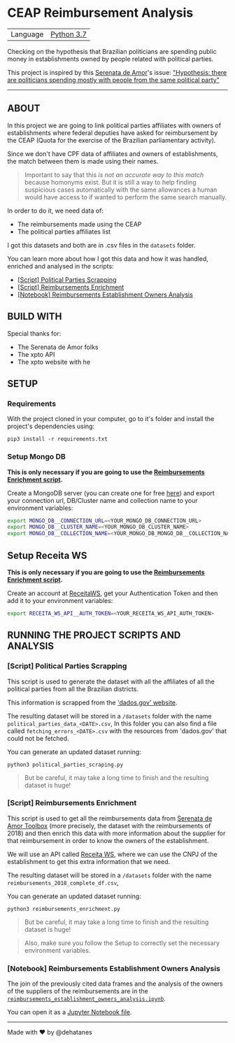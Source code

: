 # CEAP Reimbursement Analysis

|                |                                                            |
| -------------- | ----------------------------------------------------------:|
| Language       | [Python 3.7](https://www.python.org/ "Python's Homepage")  |

Checking on the hypothesis that Brazilian politicians are spending public money in establishments owned by people related with political parties.

This project is inspired by this [Serenata de Amor](https://github.com/okfn-brasil/serenata-de-amor)'s issue: ["Hypothesis: there are politicians spending mostly with people from the same political party"](https://github.com/okfn-brasil/serenata-de-amor/issues/121)

---

## ABOUT
In this project we are going to link political parties affiliates with owners of 
establishments where federal deputies have asked for reimbursement by the CEAP 
(Quota for the exercise of the Brazilian parliamentary activity).

Since we don't have CPF data of affiliates and owners of establishments, the match 
between them is made using their names.

> Important to say that this *is not an accurate way to this match* because homonyms exist.
But it is still a way to help finding suspicious cases automatically with the same 
allowances a human would have access to if wanted to perform the same search manually.

In order to do it, we need data of:
* The reimbursements made using the CEAP
* The political parties affiliates list


I got this datasets and both are in .csv files in the `datasets` folder.

You can learn more about how I got this data and how it was handled, enriched and analysed in the scripts:
* [[Script] Political Parties Scrapping](https://github.com/dehatanes/CEAP-reimbursement-analysis#script-political-parties-scrapping)
* [[Script] Reimbursements Enrichment](https://github.com/dehatanes/CEAP-reimbursement-analysis#script-reimbursements-enrichment)
* [[Notebook] Reimbursements Establishment Owners Analysis](https://github.com/dehatanes/CEAP-reimbursement-analysis#notebook-reimbursements-establishment-owners-analysis)

## BUILD WITH
Special thanks for:
* The Serenata de Amor folks
* The xpto API
* The xpto website with he

## SETUP

### Requirements
With the project cloned in your computer, go to it's folder and install the project's dependencies using:
```
pip3 install -r requirements.txt
``` 

### Setup Mongo DB
**This is only necessary if you are going to use the [Reimbursements Enrichment script](https://github.com/dehatanes/CEAP-reimbursement-analysis#script-reimbursements-enrichment).**

Create a MongoDB server (you can create one for free [here](https://www.mongodb.com/)) and export your
connection url, DB/Cluster name and collection name to your environment variables:

```bash
export MONGO_DB__CONNECTION_URL=<YOUR_MONGO_DB_CONNECTION_URL>
export MONGO_DB__CLUSTER_NAME=<YOUR_MONGO_DB_CLUSTER_NAME>
export MONGO_DB__COLLECTION_NAME=<YOUR_MONGO_DB_MONGO_DB__COLLECTION_NAME>
```

## Setup Receita WS
**This is only necessary if you are going to use the [Reimbursements Enrichment script](https://github.com/dehatanes/CEAP-reimbursement-analysis#script-reimbursements-enrichment).**

Create an account at [ReceitaWS](https://www.receitaws.com.br/), get your Authentication Token and then
add it to your environment variables:

```bash
export RECEITA_WS_API__AUTH_TOKEN=<YOUR_RECEITA_WS_API_AUTH_TOKEN>
```

## RUNNING THE PROJECT SCRIPTS AND ANALYSIS

### [Script] Political Parties Scrapping
This script is used to generate the dataset with all the affiliates of all the political parties
from all the Brazilian districts.

This information is scrapped from the ['dados.gov' website](http://dados.gov.br/dataset/filiados-partidos-politicos).

The resulting dataset will be stored in a `/datasets` folder with the name `political_parties_data_<DATE>.csv`,
In this folder you can also find a file called `fetching_errors_<DATE>.csv`
with the resources from 'dados.gov' that could not be fetched. 

You can generate an updated dataset running:
```
python3 political_parties_scraping.py
```
> But be careful, it may take a long time to finish and the resulting dataset is huge!
 

### [Script] Reimbursements Enrichment

This script is used to get all the reimbursements data from [Serenata de Amor Toolbox](https://github.com/okfn-brasil/serenata-toolbox#serenata-de-amor-toolbox)
(more precisely, the dataset with the reimbursements of 2018) and then enrich this data with
more information about the supplier for that reimbursement in order to know the owners of 
the establishment.

We will use an API called [Receita WS](https://www.receitaws.com.br/), where we can use the
CNPJ of the establishment to get this extra information that we need.

The resulting dataset will be stored in a `/datasets` folder with the name `reimbursements_2018_complete_df.csv`,

You can generate an updated dataset running:
```
python3 reimbursements_enrichment.py
```
> But be careful, it may take a long time to finish and the resulting dataset is huge!

> Also, make sure you follow the Setup to correctly set the necessary environment variables. 


### [Notebook] Reimbursements Establishment Owners Analysis

The join of the previously cited data frames and the analysis of the owners of the suppliers
of the reimbursements are in the [`reimbursements_establishment_owners_analysis.ipynb`](https://github.com/dehatanes/CEAP-reimbursement-analysis/blob/master/reimbursements_establishment_owners_analysis.ipynb).

You can open it as a [Jupyter Notebook file](https://jupyter.org/).

---
Made with :heart: by @dehatanes
